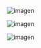 ![imagen](https://github.com/user-attachments/assets/50999e8e-a966-4288-ad5d-6261b0d18271)

![imagen](https://github.com/user-attachments/assets/fb84bf9b-7fa6-483d-9905-daaa3ea1e3ce)

![imagen](https://github.com/user-attachments/assets/8d43d5f5-8df6-4d2d-ba1b-5a22d32891f9)
